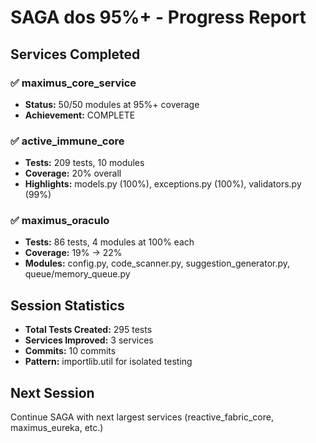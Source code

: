 # SAGA dos 95%+ - Progress Report

## Services Completed

### ✅ maximus_core_service
- **Status:** 50/50 modules at 95%+ coverage
- **Achievement:** COMPLETE

### ✅ active_immune_core
- **Tests:** 209 tests, 10 modules
- **Coverage:** 20% overall
- **Highlights:** models.py (100%), exceptions.py (100%), validators.py (99%)

### ✅ maximus_oraculo
- **Tests:** 86 tests, 4 modules at 100% each
- **Coverage:** 19% → 22%
- **Modules:** config.py, code_scanner.py, suggestion_generator.py, queue/memory_queue.py

## Session Statistics
- **Total Tests Created:** 295 tests
- **Services Improved:** 3 services
- **Commits:** 10 commits
- **Pattern:** importlib.util for isolated testing

## Next Session
Continue SAGA with next largest services (reactive_fabric_core, maximus_eureka, etc.)

